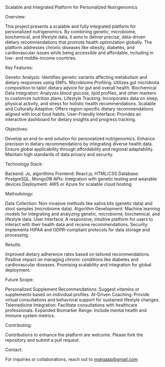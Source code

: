 Scalable and Integrated Platform for Personalized Nutrigenomics

Overview:

This project presents a scalable and fully integrated platform for personalized nutrigenomics. By combining genetic, microbiome, biochemical, and lifestyle data, it aims to deliver precise, data-driven dietary recommendations that promote health optimization globally. The platform addresses chronic diseases like obesity, diabetes, and cardiovascular issues while being accessible and affordable, including in low- and middle-income countries.

Key Features:

Genetic Analysis: Identifies genetic variants affecting metabolism and dietary responses using SNPs.
Microbiome Profiling: Utilizes gut microbiota composition to tailor dietary advice for gut and overall health.
Biochemical Data Integration: Analyzes blood glucose, lipid profiles, and other markers to customize nutrition plans.
Lifestyle Tracking: Incorporates data on sleep, physical activity, and stress for holistic health recommendations.
Scalable and Culturally Adaptive: Offers region-specific dietary recommendations aligned with local food habits.
User-Friendly Interface: Provides an interactive dashboard for dietary insights and progress tracking.

Objectives:

Develop an end-to-end solution for personalized nutrigenomics.
Enhance precision in dietary recommendations by integrating diverse health data.
Ensure global applicability through affordability and regional adaptability.
Maintain high standards of data privacy and security.

Technology Stack:

Backend: Js, algorithms 
Frontend: React.js, HTML/CSS
Database: PostgreSQL, MongoDB
APIs: Integration with genetic testing and wearable devices
Deployment: AWS or Azure for scalable cloud hosting

Methodology:

Data Collection: Non-invasive methods like saliva kits (genetic data) and stool samples (microbiome data).
Algorithm Development: Machine learning models for integrating and analyzing genetic, microbiome, biochemical, and lifestyle data.
User Interface: A responsive, intuitive platform for users to interact with their health data and receive recommendations.
Security: Implements HIPAA and GDPR-compliant protocols for data storage and processing.

Results:

Improved dietary adherence rates based on tailored recommendations.
Positive impact on managing chronic conditions like diabetes and cardiovascular diseases.
Promising scalability and integration for global deployment.

Future Scope:

Personalized Supplement Recommendations: Suggest vitamins or supplements based on individual profiles.
AI-Driven Coaching: Provide virtual consultations and behavioral support for sustained lifestyle changes.
Telemedicine Integration: Facilitate consultations with healthcare professionals.
Expanded Biomarker Range: Include mental health and immune system metrics.

Contributing:

Contributions to enhance the platform are welcome. Please fork the repository and submit a pull request.

Contact:

For inquiries or collaborations, reach out to mskgaap@gmail.com
